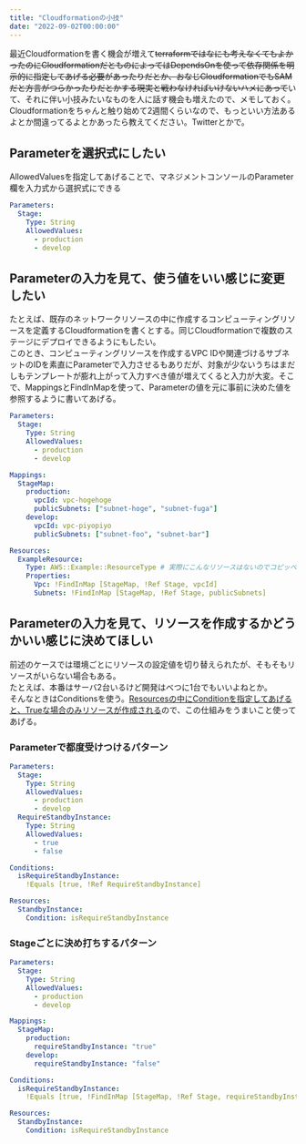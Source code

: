 ```yaml
---
title: "Cloudformationの小技"
date: "2022-09-02T00:00:00"
---
```


最近Cloudformationを書く機会が増えて~~terraformではなにも考えなくてもよかったのにCloudformationだとものによってはDependsOnを使って依存関係を明示的に指定してあげる必要があったりだとか、おなじCloudformationでもSAMだと方言がつらかったりだとかする現実と戦わなければいけないハメにあって~~いて、それに伴い小技みたいなものを人に話す機会も増えたので、メモしておく。  
Cloudformationをちゃんと触り始めて2週間くらいなので、もっといい方法あるよとか間違ってるよとかあったら教えてください。Twitterとかで。  

## Parameterを選択式にしたい
AllowedValuesを指定してあげることで、マネジメントコンソールのParameter欄を入力式から選択式にできる

```yml
Parameters:
  Stage:
    Type: String
    AllowedValues:
      - production
      - develop
```

## Parameterの入力を見て、使う値をいい感じに変更したい
たとえば、既存のネットワークリソースの中に作成するコンピューティングリソースを定義するCloudformationを書くとする。同じCloudformationで複数のステージにデプロイできるようにもしたい。  
このとき、コンピューティングリソースを作成するVPC IDや関連づけるサブネットのIDを素直にParameterで入力させるもありだが、対象が少ないうちはまだしもテンプレートが膨れ上がって入力すべき値が増えてくると入力が大変。そこで、MappingsとFindInMapを使って、Parameterの値を元に事前に決めた値を参照するように書いてあげる。

```yml
Parameters:
  Stage:
    Type: String
    AllowedValues:
      - production
      - develop

Mappings:
  StageMap:
    production:
      vpcId: vpc-hogehoge
      publicSubnets: ["subnet-hoge", "subnet-fuga"]
    develop:
      vpcId: vpc-piyopiyo
      publicSubnets: ["subnet-foo", "subnet-bar"]

Resources:
  ExampleResource:
    Type: AWS::Example::ResourceType # 実際にこんなリソースはないのでコピッペではうごかない
    Properties:
      Vpc: !FindInMap [StageMap, !Ref Stage, vpcId]
      Subnets: !FindInMap [StageMap, !Ref Stage, publicSubnets]
```

## Parameterの入力を見て、リソースを作成するかどうかいい感じに決めてほしい
前述のケースでは環境ごとにリソースの設定値を切り替えられたが、そもそもリソースがいらない場合もある。  
たとえば、本番はサーバ2台いるけど開発はべつに1台でもいいよねとか。  
そんなときはConditionsを使う。[Resourcesの中にConditionを指定してあげると、Trueな場合のみリソースが作成される](https://docs.aws.amazon.com/ja_jp/AWSCloudFormation/latest/UserGuide/conditions-section-structure.html)ので、この仕組みをうまいこと使ってあげる。

### Parameterで都度受けつけるパターン
```yml
Parameters:
  Stage:
    Type: String
    AllowedValues:
      - production
      - develop
  RequireStandbyInstance:
    Type: String
    AllowedValues:
      - true
      - false

Conditions:
  isRequireStandbyInstance:
    !Equals [true, !Ref RequireStandbyInstance]

Resources:
  StandbyInstance:
    Condition: isRequireStandbyInstance
```

### Stageごとに決め打ちするパターン
```yml
Parameters:
  Stage:
    Type: String
    AllowedValues:
      - production
      - develop

Mappings:
  StageMap:
    production:
      requireStandbyInstance: "true"
    develop:
      requireStandbyInstance: "false"

Conditions:
  isRequireStandbyInstance:
    !Equals [true, !FindInMap [StageMap, !Ref Stage, requireStandbyInstance]

Resources:
  StandbyInstance:
    Condition: isRequireStandbyInstance
```
